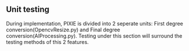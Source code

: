 ## Unit testing
During implementation, PIXIE is divided into 2 seperate units: First degree conversion(OpencvResize.py) and Final degree conversion(AIProcessing.py). Testing under this section will surround the testing methods of this 2 features.

